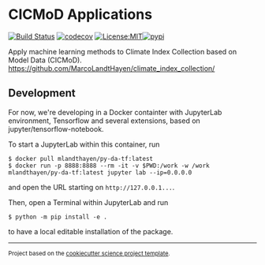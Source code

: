 # CICMoD Applications

[![Build Status](https://github.com/MarcoLandtHayen/cicmod_application/workflows/Tests/badge.svg)](https://github.com/MarcoLandtHayen/cicmod_application/actions)
[![codecov](https://codecov.io/gh/MarcoLandtHayen/cicmod_application/branch/main/graph/badge.svg)](https://codecov.io/gh/MarcoLandtHayen/cicmod_application)
[![License:MIT](https://img.shields.io/badge/License-MIT-lightgray.svg?style=flt-square)](https://opensource.org/licenses/MIT)[![pypi](https://img.shields.io/pypi/v/cicmod_application.svg)](https://pypi.org/project/cicmod_application)


Apply machine learning methods to Climate Index Collection based on Model Data (CICMoD).
https://github.com/MarcoLandtHayen/climate_index_collection/

## Development

For now, we're developing in a Docker containter with JupyterLab environment, Tensorflow and several extensions, based on jupyter/tensorflow-notebook.

To start a JupyterLab within this container, run
```shell
$ docker pull mlandthayen/py-da-tf:latest
$ docker run -p 8888:8888 --rm -it -v $PWD:/work -w /work mlandthayen/py-da-tf:latest jupyter lab --ip=0.0.0.0
```
and open the URL starting on `http://127.0.0.1...`.

Then, open a Terminal within JupyterLab and run
```shell
$ python -m pip install -e .
```
to have a local editable installation of the package.

--------

<p><small>Project based on the <a target="_blank" href="https://github.com/jbusecke/cookiecutter-science-project">cookiecutter science project template</a>.</small></p>
